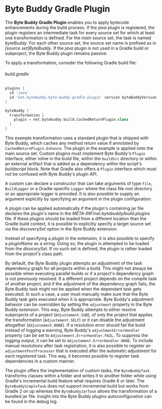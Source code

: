 # Byte Buddy Gradle Plugin

The **Byte Buddy Gradle Plugin** enables you to apply bytecode enhancements during the build process. If the *java* plugin 
is registered, the plugin registers an intermediate task for every source set for which at least one transformation is defined.
For the *main* source set, the task is named *byteBuddy*. For each other source set, the source set name is prefixed as in *[source set]ByteBuddy*. If the *java* plugin is not used in a Gradle build or subproject, the Byte Buddy plugin remains passive.

To apply a transformation, consider the following Gradle build file:

###### build.gradle
```groovy
plugins {
  id 'java'
  id 'net.bytebuddy.byte-buddy-gradle-plugin' version byteBuddyVersion
}

byteBuddy {
  transformation {
    plugin = net.bytebuddy.build.CachedReturnPlugin.class
  }
}
```

This example transformation uses a standard plugin that is shipped with Byte Buddy, which caches any method return value if annotated by `CachedReturnPlugin.Enhance`. The plugin in the example is applied onto the main source set. Custom plugins must implement Byte Buddy's `Plugin` interface, either inline in the build file, within the `buildSrc` directory or within an external artifact that is added as a dependency within the script's *buildscript* block. Note that Gradle also offers a `Plugin` interface which must not be confused with Byte Buddy's plugin API.

A custom can declare a constructor that can take arguments of type `File`, `BuildLogger` or a Gradle-specific `Logger` where the class file root directory or an appropriate logger is provided. It is also possible to supply an argument explicitly by specifying an argument in the plugin configuration.

A plugin can be applied automatically if the plugin's containing jar file declares the plugin's name in the *META-INF/net.bytebuddy/build.plugins* file. If these plugins should be loaded from a different location than the Gradle build context, it is possible to explicitly specify a target source set via the *discoverySet* option in the Byte Buddy extension.

Instead of specifying a *plugin* in the extension, it is also possible to specify a *pluginName* as a string. Doing so, the plugin is attempted to be loaded from the *disocerySet*. If no such set is defined, the plugin is rather loaded from the project's class path.

By default, the Byte Buddy plugin attempts an adjustment of the task dependency graph for all projects within a build. This might not always be possible when executing parallel builds or if a project's dependency graph is not previously resolved. If a different project depends on the compile task of another project, and if the adjustment of the dependency graph fails, the Byte Buddy task might not be applied when the dependant task gets executed. In such a case, a user must manually make sure that the Byte Buddy task gets executed when it is appropriate. Byte Buddy's adjustment behavior can be overridden by setting the `adjustment` property in the Byte Buddy extension. This way, Byte Buddy attempts to either resolve subprojects of a project (`Adjustement.SUB`), of only the project that applies the transformation (`Adjustement.SELF`) or it can disable the adjustment altogether (`Adjustement.NONE`). If a resolution error should fail the build instead of logging a warning, Byte Buddy's `adjustmentErrorHandler` property can be set to `Adjustement.ErrorHandler.FAIL`. To suppress the logging output, it can be set to `Adjustement.ErrorHandler.NONE`. To include manual resolutions after task registration, it is also possible to register an `adjustmentPostProcessor` that is executed after the automatic adjustment for each registered task. This way, it becomes possible to register task dependencies in a custom manner.

The plugin offers the implementation of custom tasks, the `ByteBuddyTask` transforms classes within a folder and writes it to another folder while using Gradle's incremental build feature what requires Gradle 6 or later. The `ByteBuddySimpleTask` does not support incremental build but works from Gradle 2 on up whereas the `ByteBuddyJarTask` allows the transformation of a bundled jar file. Insight into the Byte Buddy plugins autoconfiguration can be found in the debug log.

